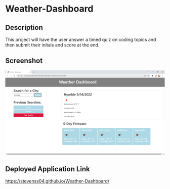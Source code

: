 # Weather-Dashboard

## Description

This project will have the user answer a timed quiz on coding topics and then submit their initals and score at the end.

## Screenshot

![ScreenShot](/assets/images/screenshot.png)

## Deployed Application Link

https://stevenss04.github.io/Weather-Dashboard/
